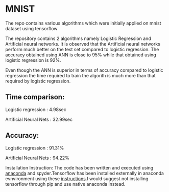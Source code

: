 # MNIST
The repo contains various algorithms which were initially applied on mnist dataset using tensorflow

The repository contains 2 algorithms namely Logistic Regression and Artificial neural networks.
It is observed that the Artificial neural networks perform much better on the test set compared to logistic regression.
The accuracy obtained using ANN is close to 95% while that obtained using logistic regression is 92%.

Even though the ANN is superior in terms of accuracy compared to logistic regression the time required to train the algorith is much more than that required by logistic regression.

## Time comparison:

Logistic regression : 4.98sec

Artificial Neural Nets : 32.99sec

## Accuracy:

Logistic regression : 91.31%

Artificial Neural Nets : 94.22% 


Installation Instruction:
The code has been written and executed using [anaconda](https://conda.io/docs/user-guide/install/windows.html) and spyder.Tensorflow has been installed externally in anaconda evnvironment using these [instructions](https://www.tensorflow.org/install/install_windows).I would suggest not installing tensorflow through pip and use native anaconda instead. 
